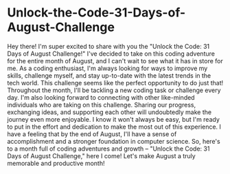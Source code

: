 # Unlock-the-Code-31-Days-of-August-Challenge
Hey there! I'm super excited to share with you the "Unlock the Code: 31 Days of August Challenge!" I've decided to take on this coding adventure for the entire month of August, and I can't wait to see what it has in store for me.
As a coding enthusiast, I'm always looking for ways to improve my skills, challenge myself, and stay up-to-date with the latest trends in the tech world. This challenge seems like the perfect opportunity to do just that!
Throughout the month, I'll be tackling a new coding task or challenge every day. I'm also looking forward to connecting with other like-minded individuals who are taking on this challenge. 
Sharing our progress, exchanging ideas, and supporting each other will undoubtedly make the journey even more enjoyable. I know it won't always be easy, but I'm ready to put in the effort and dedication to make the most out of this experience. 
I have a feeling that by the end of August, I'll have a sense of accomplishment and a stronger foundation in computer science.
So, here's to a month full of coding adventures and growth – "Unlock the Code: 31 Days of August Challenge," here I come! Let's make August a truly memorable and productive month!
